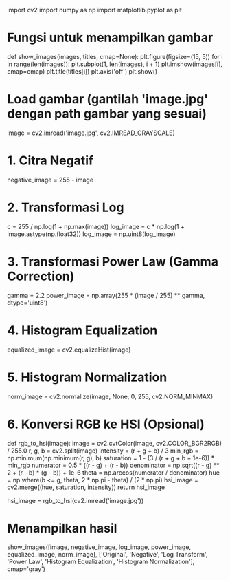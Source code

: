 import cv2
import numpy as np
import matplotlib.pyplot as plt

# Fungsi untuk menampilkan gambar
def show_images(images, titles, cmap=None):
    plt.figure(figsize=(15, 5))
    for i in range(len(images)):
        plt.subplot(1, len(images), i + 1)
        plt.imshow(images[i], cmap=cmap)
        plt.title(titles[i])
        plt.axis('off')
    plt.show()

# Load gambar (gantilah 'image.jpg' dengan path gambar yang sesuai)
image = cv2.imread('image.jpg', cv2.IMREAD_GRAYSCALE)

# 1. Citra Negatif
negative_image = 255 - image

# 2. Transformasi Log
c = 255 / np.log(1 + np.max(image))
log_image = c * np.log(1 + image.astype(np.float32))
log_image = np.uint8(log_image)

# 3. Transformasi Power Law (Gamma Correction)
gamma = 2.2
power_image = np.array(255 * (image / 255) ** gamma, dtype='uint8')

# 4. Histogram Equalization
equalized_image = cv2.equalizeHist(image)

# 5. Histogram Normalization
norm_image = cv2.normalize(image, None, 0, 255, cv2.NORM_MINMAX)

# 6. Konversi RGB ke HSI (Opsional)
def rgb_to_hsi(image):
    image = cv2.cvtColor(image, cv2.COLOR_BGR2RGB) / 255.0
    r, g, b = cv2.split(image)
    intensity = (r + g + b) / 3
    min_rgb = np.minimum(np.minimum(r, g), b)
    saturation = 1 - (3 / (r + g + b + 1e-6)) * min_rgb
    numerator = 0.5 * ((r - g) + (r - b))
    denominator = np.sqrt((r - g) ** 2 + (r - b) * (g - b)) + 1e-6
    theta = np.arccos(numerator / denominator)
    hue = np.where(b <= g, theta, 2 * np.pi - theta) / (2 * np.pi)
    hsi_image = cv2.merge((hue, saturation, intensity))
    return hsi_image

hsi_image = rgb_to_hsi(cv2.imread('image.jpg'))

# Menampilkan hasil
show_images([image, negative_image, log_image, power_image, equalized_image, norm_image],
            ['Original', 'Negative', 'Log Transform', 'Power Law', 'Histogram Equalization', 'Histogram Normalization'],
            cmap='gray')
